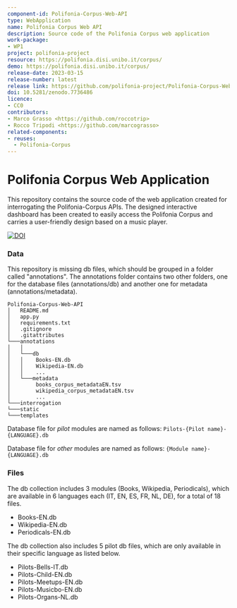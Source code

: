 ```yaml
---
component-id: Polifonia-Corpus-Web-API
type: WebApplication
name: Polifonia Corpus Web API
description: Source code of the Polifonia Corpus web application
work-package: 
- WP1
project: polifonia-project
resource: https://polifonia.disi.unibo.it/corpus/
demo: https://polifonia.disi.unibo.it/corpus/
release-date: 2023-03-15
release-number: latest
release link: https://github.com/polifonia-project/Polifonia-Corpus-Web-API/releases/latest
doi: 10.5281/zenodo.7736486
licence:
- CC0
contributors:
- Marco Grasso <https://github.com/roccotrip>
- Rocco Tripodi <https://github.com/marcograsso>
related-components:
- reuses:
  - Polifonia-Corpus
---
```



# Polifonia Corpus Web Application
This repository contains the source code of the web application created for interrogating the Polifonia-Corpus APIs. The designed interactive dashboard has been created to easily access the Polifonia Corpus and carries a user-friendly design based on a music player.


[![DOI](https://zenodo.org/badge/577352811.svg)](https://zenodo.org/badge/latestdoi/577352811)

### Data
This repository is missing db files, which should be grouped in a folder called "annotations".
The annotations folder contains two other folders, one for the database files (annotations/db) and another one for metadata (annotations/metadata). 

```
Polifonia-Corpus-Web-API
│   README.md
│   app.py
│   requirements.txt
│   .gitignore
│   .gitattributes
└───annotations
│   │   
│   └───db
│   │    Books-EN.db
│   │    Wikipedia-EN.db
│   │    ...
│   └───metadata
│        books_corpus_metadataEN.tsv
│        wikipedia_corpus_metadataEN.tsv
│        ...
└───interrogation
└───static
└───templates

```


Database file for *pilot* modules are named as follows: 
`` Pilots-{Pilot name}-{LANGUAGE}.db  ``

Database file for *other* modules are named as follows: 
`` {Module name}-{LANGUAGE}.db ``



### Files

The db collection includes 3 modules (Books, Wikipedia, Periodicals), which are available in 6 languages each (IT, EN, ES, FR, NL, DE), for a total of 18 files. 

- Books-EN.db
- Wikipedia-EN.db
- Periodicals-EN.db

The db collection also includes 5 pilot db files, which are only available in their specific language as listed below.

- Pilots-Bells-IT.db
- Pilots-Child-EN.db
- Pilots-Meetups-EN.db
- Pilots-Musicbo-EN.db
- Pilots-Organs-NL.db
